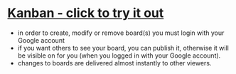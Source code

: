 # [Kanban - click to try it out](https://dmibod.github.io/kanban-ui/)

* in order to create, modify or remove board(s) you must login with your Google account
* if you want others to see your board, you can publish it, otherwise it will be visible on for you (when you logged in with your Google account).
* changes to boards are delivered almost instantly to other viewers.


